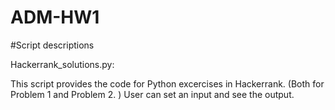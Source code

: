 # ADM-HW1

#Script descriptions

Hackerrank_solutions.py:

This script provides the code for Python excercises in Hackerrank. (Both for Problem 1 and Problem 2. )
User can set an input and see the output. 

